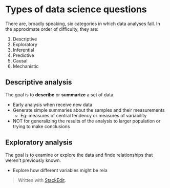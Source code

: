 # Types of data science questions

There are, broadly speaking, six categories in which data analyses fall. In the approximate order of difficulty, they are:

1.  Descriptive 
2.  Exploratory  
3.  Inferential  
4.  Predictive  
5.  Causal  
6.  Mechanistic

## Descriptive analysis

The goal is to **describe** or **summarize** a set of data.

- Early analysis when receive new data
- Generate simple summaries about the samples and their measurements
	- Eg: measures of central tendency or measures of variability
- NOT for generalizing the results of the analysis to larger population or trying to make conclusions

## Exploratory analysis

The goal is to examine or explore the data and finde relationships that weren't previously known.

- Explore how different variables might be rela



> Written with [StackEdit](https://stackedit.io/).
<!--stackedit_data:
eyJoaXN0b3J5IjpbNjU4MTEzMzNdfQ==
-->